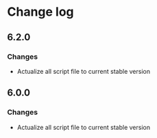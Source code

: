 # Change log

## 6.2.0

### Changes

* Actualize all script file to current stable version

## 6.0.0

### Changes

* Actualize all script file to current stable version
